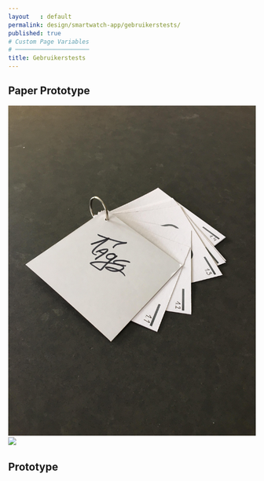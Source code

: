 ```yaml
---
layout   : default
permalink: design/smartwatch-app/gebruikerstests/
published: true
# Custom Page Variables
# ─────────────────────
title: Gebruikerstests
---
```


Paper Prototype
---------------

<img src="../../assets/Images/Proto2.jpg" class="col-4">
<img src=" 1718-nmd3-project-dhaenens_boone/docs/assets/Images/Proto.jpg" class="col-4">

Prototype
---------
